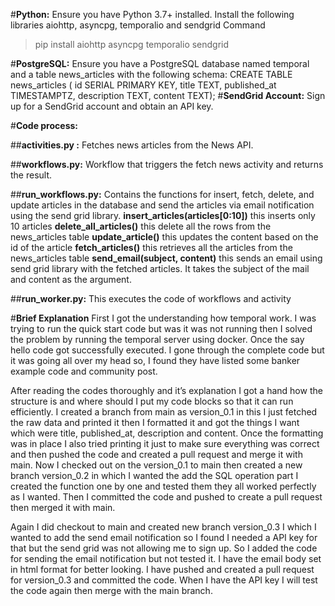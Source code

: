 #**Python:**
Ensure you have Python 3.7+ installed. Install the following libraries aiohttp, asyncpg, temporalio and sendgrid
Command

> pip install aiohttp asyncpg temporalio sendgrid 

#**PostgreSQL:**
Ensure you have a PostgreSQL database named temporal and a table news_articles with the following schema:
CREATE TABLE news_articles ( id SERIAL PRIMARY KEY, title TEXT, published_at TIMESTAMPTZ, description TEXT, content TEXT);
#**SendGrid Account:**
Sign up for a SendGrid account and obtain an API key.

#**Code process:**

##**activities.py :** 
Fetches news articles from the News API.

##**workflows.py:** 
Workflow that triggers the fetch news activity and returns the result.

##**run_workflows.py:** 
Contains the functions for insert, fetch, delete, and update articles in the database and send the articles via email notification using the send grid library.
**insert_articles(articles[0:10])**  this inserts only 10 articles
**delete_all_articles()** this delete all the rows from the news_articles table
**update_article()** this updates the content based on the id of the article
**fetch_articles()** this retrieves all the articles from the news_articles table 
**send_email(subject, content)** this sends an email using send grid library with the fetched articles. It takes the subject of the mail and content as the argument.

##**run_worker.py:**
This executes the code of workflows and activity  

#**Brief Explanation**
First I got the understanding how temporal work. I was trying to run the quick start code but was it was not running then I solved the problem by running the temporal server using docker. Once the say hello code got successfully executed. I gone through the complete code but it was going all over my head so, I found they have listed some banker example code and community post.

After reading the codes thoroughly and it’s explanation I got a hand how the structure is and where should I put my code blocks so that it can run efficiently. I created a branch from main as version_0.1 in this I just fetched the raw data and printed it then I formatted it and got the things I want which were title, published_at, description and content. Once the formatting was in place I also tried printing it just to make sure everything was correct and then pushed the code and created a pull request and merge it with main.
Now I checked out on the version_0.1 to main then created a new branch version_0.2 in which I wanted the add the SQL operation part I created the function one by one and tested them they all worked perfectly as I wanted. Then I committed the code and pushed to create a pull request then merged it with main.

Again I did checkout to main and created new branch version_0.3 I which I wanted to add the send email notification so I found I needed a API key for that but the send grid was not allowing me to sign up. So I added the code for sending the email notification but not tested it. I have the email body set in html format for better looking. I have pushed and created a pull request  for version_0.3 and committed the code. When I have the API key I will test the code again then merge with the main branch. 

